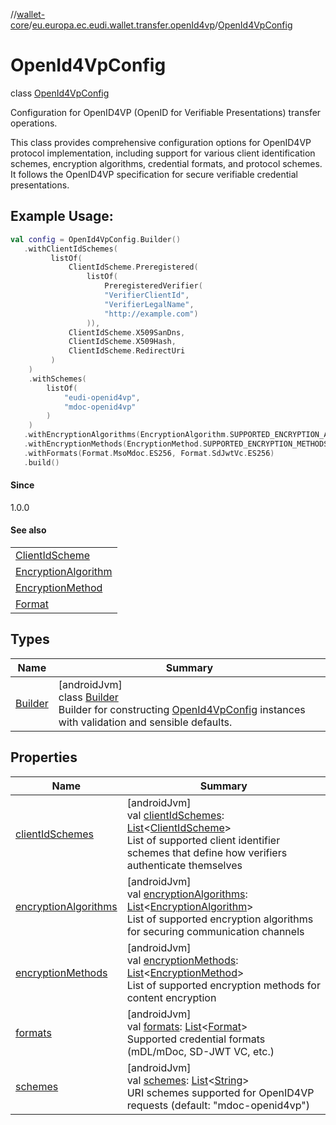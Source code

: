 //[wallet-core](../../../index.md)/[eu.europa.ec.eudi.wallet.transfer.openId4vp](../index.md)/[OpenId4VpConfig](index.md)

# OpenId4VpConfig

class [OpenId4VpConfig](index.md)

Configuration for OpenID4VP (OpenID for Verifiable Presentations) transfer operations.

This class provides comprehensive configuration options for OpenID4VP protocol implementation, including support for various client identification schemes, encryption algorithms, credential formats, and protocol schemes. It follows the OpenID4VP specification for secure verifiable credential presentations.

## Example Usage:

```kotlin
val config = OpenId4VpConfig.Builder()
   .withClientIdSchemes(
         listOf(
             ClientIdScheme.Preregistered(
                 listOf(
                     PreregisteredVerifier(
                     "VerifierClientId",
                     "VerifierLegalName",
                     "http://example.com")
                 )),
             ClientIdScheme.X509SanDns,
             ClientIdScheme.X509Hash,
             ClientIdScheme.RedirectUri
         )
    )
    .withSchemes(
        listOf(
            "eudi-openid4vp",
            "mdoc-openid4vp"
        )
    )
   .withEncryptionAlgorithms(EncryptionAlgorithm.SUPPORTED_ENCRYPTION_ALGORITHMS) //optional; if not set, all supported algorithms will be used
   .withEncryptionMethods(EncryptionMethod.SUPPORTED_ENCRYPTION_METHODS) //optional; if not set, all supported methods will be used
   .withFormats(Format.MsoMdoc.ES256, Format.SdJwtVc.ES256)
   .build()
```

#### Since

1.0.0

#### See also

| |
|---|
| [ClientIdScheme](../-client-id-scheme/index.md) |
| [EncryptionAlgorithm](../-encryption-algorithm/index.md) |
| [EncryptionMethod](../-encryption-method/index.md) |
| [Format](../-format/index.md) |

## Types

| Name | Summary |
|---|---|
| [Builder](-builder/index.md) | [androidJvm]<br>class [Builder](-builder/index.md)<br>Builder for constructing [OpenId4VpConfig](index.md) instances with validation and sensible defaults. |

## Properties

| Name | Summary |
|---|---|
| [clientIdSchemes](client-id-schemes.md) | [androidJvm]<br>val [clientIdSchemes](client-id-schemes.md): [List](https://kotlinlang.org/api/latest/jvm/stdlib/kotlin-stdlib/kotlin.collections/-list/index.html)&lt;[ClientIdScheme](../-client-id-scheme/index.md)&gt;<br>List of supported client identifier schemes that define how verifiers authenticate themselves |
| [encryptionAlgorithms](encryption-algorithms.md) | [androidJvm]<br>val [encryptionAlgorithms](encryption-algorithms.md): [List](https://kotlinlang.org/api/latest/jvm/stdlib/kotlin-stdlib/kotlin.collections/-list/index.html)&lt;[EncryptionAlgorithm](../-encryption-algorithm/index.md)&gt;<br>List of supported encryption algorithms for securing communication channels |
| [encryptionMethods](encryption-methods.md) | [androidJvm]<br>val [encryptionMethods](encryption-methods.md): [List](https://kotlinlang.org/api/latest/jvm/stdlib/kotlin-stdlib/kotlin.collections/-list/index.html)&lt;[EncryptionMethod](../-encryption-method/index.md)&gt;<br>List of supported encryption methods for content encryption |
| [formats](formats.md) | [androidJvm]<br>val [formats](formats.md): [List](https://kotlinlang.org/api/latest/jvm/stdlib/kotlin-stdlib/kotlin.collections/-list/index.html)&lt;[Format](../-format/index.md)&gt;<br>Supported credential formats (mDL/mDoc, SD-JWT VC, etc.) |
| [schemes](schemes.md) | [androidJvm]<br>val [schemes](schemes.md): [List](https://kotlinlang.org/api/latest/jvm/stdlib/kotlin-stdlib/kotlin.collections/-list/index.html)&lt;[String](https://kotlinlang.org/api/latest/jvm/stdlib/kotlin-stdlib/kotlin/-string/index.html)&gt;<br>URI schemes supported for OpenID4VP requests (default: &quot;mdoc-openid4vp&quot;) |
